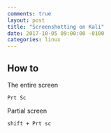 ```yaml
---
comments: true
layout: post
title: "Screenshotting on Kali"
date: 2017-10-05 09:00:00 -0100
categories: linux
---
```

## How to
The entire screen
```
Prt Sc 
```
Partial screen
```
shift + Prt sc
```
